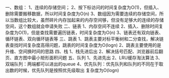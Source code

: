 一、数组：
1、连续的存储空间；
2、按下标访问的时间复杂度为O(1)，但插入、删除需要搬移数据，所以时间复杂度为O(n)
3、数组因为需要连续的存储空间，所以当数组比较大，虽然碎片内存加起来的内存空间够，但没有足够大的连续的存储空间，这个数组就会申请失败
二、链表
1、内存空间不连续
2、插入、删除时间复杂度为O(1)，但是查找需要遍历链表，时间复杂度为O(n)
3、链表还有双向链表、循环链表、双向循环链表等
三、跳表
1、跳表主要对标平衡树和二分查找，解决链表查找时间复杂度高得问题，跳表的时间复杂度为O(logn)
2、跳表主要使用的是升维、空间换时间的思路
四、栈
1、栈先进后出
2、解决括号匹配、浏览器前后翻页、直方图中最小矩形面积问题
五、队列
1、先进先出
2、LRU缓存淘汰算法
3、双端队列：两端都可以进出的queue
4、优先队列：优先队列和队列的不同在于取出数的时候，优先队列是按照优先级取出 复杂度为O(logn)

